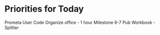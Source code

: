 # Priorities for Today

Prometa User Code
Organize office - 1 hour
Milestone 6-7
Pub Workbook - Splitter